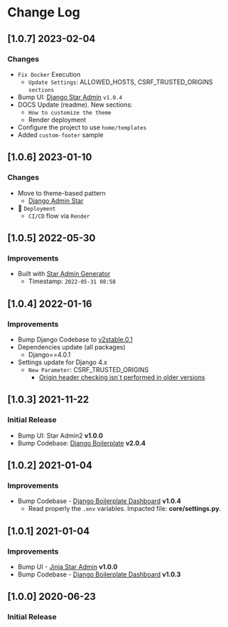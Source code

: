 # Change Log

## [1.0.7] 2023-02-04
### Changes

- `Fix Docker` Execution
  - `Update Settings`: ALLOWED_HOSTS, CSRF_TRUSTED_ORIGINS `sections`
- Bump UI: [Django Star Admin](https://github.com/app-generator/django-admin-star) `v1.0.4`
- DOCS Update (readme). New sections:
  - `How to customize the theme`
  - Render deployment
- Configure the project to use `home/templates`
- Added `custom-footer` sample

## [1.0.6] 2023-01-10
### Changes

- Move to theme-based pattern
  - [Django Admin Star](https://github.com/app-generator/django-admin-star)
- 🚀 `Deployment` 
  - `CI/CD` flow via `Render`

## [1.0.5] 2022-05-30
### Improvements

- Built with [Star Admin Generator](https://appseed.us/generator/star-admin/)
  - Timestamp: `2022-05-31 08:58`

## [1.0.4] 2022-01-16
### Improvements

- Bump Django Codebase to [v2stable.0.1](https://github.com/app-generator/boilerplate-code-django-dashboard/releases)
- Dependencies update (all packages) 
  - Django==4.0.1
- Settings update for Django 4.x
  - `New Parameter`: CSRF_TRUSTED_ORIGINS
    - [Origin header checking isn`t performed in older versions](https://docs.djangoproject.com/en/4.0/ref/settings/#csrf-trusted-origins)  

## [1.0.3] 2021-11-22
### Initial Release

- Bump UI: Star Admin2 **v1.0.0**
- Bump Codebase: [Django Boilerplate](https://github.com/app-generator/boilerplate-code-flask-dashboard) **v2.0.4**

## [1.0.2] 2021-01-04
### Improvements 

- Bump Codebase - [Django Boilerplate Dashboard](https://github.com/app-generator/boilerplate-code-django-dashboard) **v1.0.4**
    - Read properly the `.env` variables. Impacted file: **core/settings.py**.

## [1.0.1] 2021-01-04
### Improvements 

- Bump UI - [Jinja Star Admin](https://github.com/app-generator/jinja-star-admin) **v1.0.0**
- Bump Codebase - [Django Boilerplate Dashboard](https://github.com/app-generator/boilerplate-code-django-dashboard) **v1.0.3**

## [1.0.0] 2020-06-23
### Initial Release
